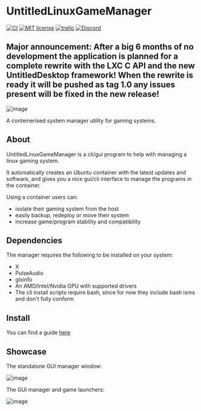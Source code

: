 # UntitledLinuxGameManager
[![CI](https://github.com/MadLadSquad/UntitledLinuxGameManager/actions/workflows/ci.yml/badge.svg)](https://github.com/MadLadSquad/UntitledLinuxGameManager/actions/workflows/ci.yml)
[![MIT license](https://img.shields.io/badge/License-MIT-blue.svg)](https://lbesson.mit-license.org/)
[![trello](https://img.shields.io/badge/Trello-UDE-blue])](https://trello.com/b/HmfuRY2K/untitleddesktop)
[![Discord](https://img.shields.io/discord/717037253292982315.svg?label=&logo=discord&logoColor=ffffff&color=7389D8&labelColor=6A7EC2)](https://discord.gg/4wgH8ZE)
 
## Major announcement: After a big 6 months of no development the application is planned for a complete rewrite with the LXC C API and the new UntitledDesktop framework! When the rewrite is ready it will be pushed as tag 1.0 any issues present will be fixed in the new release!

![image](https://github.com/MadLadSquad/UntitledLinuxGameManager/assets/40400590/2f9847ee-cd81-4840-98a7-f1d85a97abe5)

A conteinerised system manager utility for gaming systems.

## About
UntitledLinuxGameManager is a cli/gui program to help with managing a linux gaming system.

It automatically creates an Ubuntu container with the latest updates and software, and gives you a nice gui/cli interface to manage the programs in the container.

Using a container users can:
- isolate their gaming system from the host
- easily backup, redeploy or move their system
- increase game/program stability and compatibility
## Dependencies
The manager requires the following to be installed on your system:
- X
- PulseAudio
- glxinfo
- An AMD/Intel/Nvidia GPU with supported drivers
- The cli install scripts require bash, since for now they include bash isms and don't fully conform
## Install
You can find a guide [here](https://github.com/MadLadSquad/UntitledLinuxGameManager/wiki/Installing)
## Showcase
The standalone GUI manager window:

![image](https://user-images.githubusercontent.com/40400590/155132857-adee86d8-cea2-44ee-be05-c9fdd34dec99.png)

The GUI manager and game launchers:

![image](https://user-images.githubusercontent.com/40400590/155133030-bd2e2fad-cacd-4093-abdc-d7931147d84c.png)


